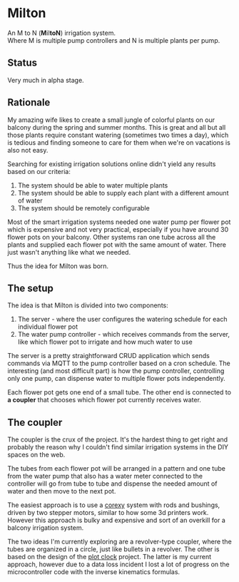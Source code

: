 # Milton
An M to N (**M**il**toN**) irrigation system.  
Where M is multiple pump controllers and N is multiple plants per pump.

## Status
Very much in alpha stage.

## Rationale
My amazing wife likes to create a small jungle of colorful plants on our balcony during the spring and summer months. This is great and all but all those plants require constant watering (sometimes two times a day), which is tedious and finding someone to care for them when we're on vacations is also not easy.

Searching for existing irrigation solutions online didn't yield any results based on our criteria:
1. The system should be able to water multiple plants
2. The system should be able to supply each plant with a different amount of
   water
3. The system should be remotely configurable

Most of the smart irrigation systems needed one water pump per flower pot which is expensive and not very practical, especially if you have around 30 flower pots on your balcony. Other systems ran one tube across all the plants and supplied each flower pot with the same amount of water. There just wasn't anything like what we needed.

Thus the idea for Milton was born.

## The setup

The idea is that Milton is divided into two components:
1. The server - where the user configures the watering schedule for each individual flower pot
2. The water pump controller - which receives commands from the server, like which flower pot to irrigate and how much water to use

The server is a pretty straightforward CRUD application which sends commands via MQTT to the pump controller based on a cron schedule. The interesting (and most difficult part) is how the pump controller, controlling only one pump, can dispense water to multiple flower pots independently.

Each flower pot gets one end of a small tube. The other end is connected to **a coupler** that chooses which flower pot currently receives water.

## The coupler
The coupler is the crux of the project. It's the hardest thing to get right and probably the reason why I couldn't find similar irrigation systems in the DIY spaces on the web.

The tubes from each flower pot will be arranged in a pattern and one tube from the water pump that also has a water meter connected to the controller will go from tube to tube and dispense the needed amount of water and then move to the next pot.

The easiest approach is to use a [corexy](https://corexy.com/) system with rods and bushings, driven by two stepper motors, similar to how some 3d printers work. However this approach is bulky and expensive and sort of an overkill for a balcony irrigation system.

The two ideas I'm currently exploring are a revolver-type coupler, where the tubes are organized in a circle, just like bullets in a revolver. The other is based on the design of the [plot clock](https://www.youtube.com/watch?v=iOLFP90DneY) project. The latter is my current approach, however due to a data loss incident I lost a lot of progress on the microcontroller code with the inverse kinematics formulas.
